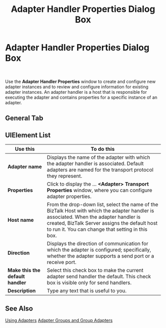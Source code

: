 ﻿---
title: Adapter Handler Properties Dialog Box
TOCTitle: Adapter Handler Properties Dialog Box
ms:assetid: e67f67df-cf15-4c2f-bbb8-5a8d6ad8556d
ms:mtpsurl: https://msdn.microsoft.com/en-us/library/Aa561639(v=BTS.80)
ms:contentKeyID: 51533025
ms.date: 08/30/2017
mtps_version: v=BTS.80
f1_keywords:
- bts10.admin.adapterhandler.properties.general
---

# Adapter Handler Properties Dialog Box

 

Use the **Adapter Handler Properties** window to create and configure new adapter instances and to review and configure information for existing adapter instances. An adapter handler is a host that is responsible for executing the adapter and contains properties for a specific instance of an adapter.

## General Tab

## UIElement List

<table>
<thead>
<tr class="header">
<th>Use this</th>
<th>To do this</th>
</tr>
</thead>
<tbody>
<tr class="odd">
<td><strong>Adapter name</strong></td>
<td>Displays the name of the adapter with which the adapter handler is associated. Default adapters are named for the transport protocol they represent.</td>
</tr>
<tr class="even">
<td><strong>Properties</strong></td>
<td>Click to display the … <strong>&lt;Adapter&gt; Transport Properties</strong> window, where you can configure adapter properties.</td>
</tr>
<tr class="odd">
<td><strong>Host name</strong></td>
<td>From the drop-down list, select the name of the BizTalk Host with which the adapter handler is associated. When the adapter handler is created, BizTalk Server assigns the default host to run it. You can change that setting in this box.</td>
</tr>
<tr class="even">
<td><strong>Direction</strong></td>
<td>Displays the direction of communication for which the adapter is configured; specifically, whether the adapter supports a send port or a receive port.</td>
</tr>
<tr class="odd">
<td><strong>Make this the default handler</strong></td>
<td>Select this check box to make the current adapter send handler the default. This check box is visible only for send handlers.</td>
</tr>
<tr class="even">
<td><strong>Description</strong></td>
<td>Type any text that is useful to you.</td>
</tr>
</tbody>
</table>


## See Also

[Using Adapters](https://msdn.microsoft.com/library/aa578103\(v=bts.80\))  
[Adapter Groups and Group Adapters](https://msdn.microsoft.com/library/aa744384\(v=bts.80\))

